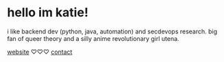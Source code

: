 # hello im katie!
i like backend dev (python, java, automation) and secdevops research. big fan of queer theory and a silly anime revolutionary girl utena.

[website](kteateas.s3-website.us-east-2.amazonaws.com) ♡♡♡ [contact](mailto:gholeaco@gmail.com)
